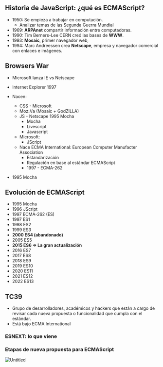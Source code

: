 ## Historia de JavaScript: ¿qué es ECMAScript?
- 1950: Se empieza a trabajar en computación.
    - Analizar temas de las Segunda Guerra Mundial
- 1969: **ARPAnet** compartir información entre computadoras.
- 1990: Tim Berners-Lee  CERN creó las bases de **WWW**.
- 1993: **Mosaic**, primer navegador web,
- 1994: Marc Andreessen crea **Netscape**, empresa y navegador comercial con enlaces e imágenes.

## Browsers War

- Microsoft lanza IE vs Netscape
- Internet Explorer 1997
- Nacen:
    - CSS - Microsoft
    - Moz://a (Mosaic + GodZILLA)
    - JS - Netscape 1995 Mocha
        - Mocha
        - Livescript
        - Javascript
    - Microsoft:
        - JScript
    - Nace ECMA International:  European Computer Manufacter Association
        - Estandarización
        - Regulación en base al estándar ECMAScript
        - 1997 - ECMA-262
        
- 1995 Mocha

## Evolución de ECMAScript

- 1995 Mocha
- 1996 JScript
- 1997 ECMA-262 (ES)
- 1997 ES1
- 1998 ES2
- 1999 ES3
- **2000 ES4 (abandonado)**
- 2005 ES5
- **2015 ES6 ⇒  La gran actualización**
- 2016 ES7
- 2017 ES8
- 2018 ES9
- 2019 ES10
- 2020 ES11
- 2021 ES12
- 2022 ES13

## TC39

- Grupo de desarrolladores, académicos y hackers que están a cargo de revisar cada nueva propuesta o funcionalidad que cumpla con el estándar.
- Está bajo ECMA International

### ESNEXT: lo que viene

### Etapas de nueva propuesta para ECMAScript

![Untitled](https://s3-us-west-2.amazonaws.com/secure.notion-static.com/520f7188-f8f8-4239-9626-c2283e5e1723/Untitled.png)
